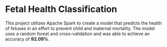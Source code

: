 # Fetal Health Classification
This project utilizes Apache Spark to create a model that predicts the health of fetuses in an effort to prevent child and maternal mortality. The model uses a random forest and cross-validation and was able to achieve an accuracy of **92.09%**.